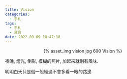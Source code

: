 ```yaml
---
title: Vision
categories:
  - 手札
tags:
  - 手札
  - 寫真
date: 2022-09-09 18:47:18
---
```

<center>{% asset_img vision.jpg 600 Vision %}</center>

夜晚, 燈光, 倒影, 模糊的照片, 加起來就別有風味.

明明白天只是個一般經過不會多看一眼的路邊.
